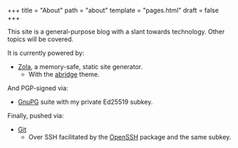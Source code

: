 +++
title = "About"
path = "about"
template = "pages.html"
draft = false
+++

This site is a general-purpose blog with a slant towards technology. Other topics will be covered.

It is currently powered by:

- [Zola](https://www.getzola.org/), a memory-safe, static site generator.
  - With the [abridge](https://github.com/Jieiku/abridge) theme.

And PGP-signed via:

- [GnuPG](https://gnupg.org/) suite with my private Ed25519 subkey.

Finally, pushed via:

- [Git](https://git-scm.com/)
  - Over SSH facilitated by the [OpenSSH](https://www.openssh.com/) package and the same subkey.
